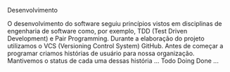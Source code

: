 Desenvolvimento

O desenvolvimento do software seguiu princípios vistos em disciplinas de engenharia de software
como, por exemplo, TDD (Test Driven Development) e Pair Programming. Durante a elaboração do
projeto utilizamos o VCS (Versioning Control System) GitHub. Antes de começar a programar
criamos histórias de usuário para nossa organização. Mantivemos o status de cada uma dessas
história ... Todo Doing Done ...
